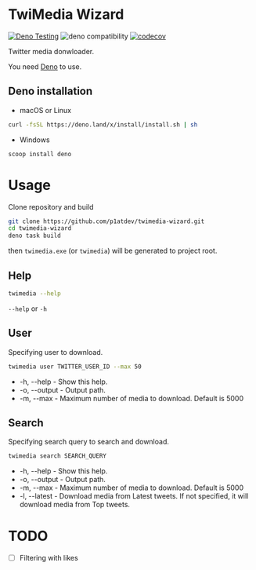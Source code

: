 # TwiMedia Wizard

[![Deno Testing](https://github.com/p1atdev/twimedia-wizard/actions/workflows/testing.yaml/badge.svg)](https://github.com/p1atdev/twimedia-wizard/actions/workflows/testing.yaml)
![deno compatibility](https://shield.deno.dev/deno/^1.29)
[![codecov](https://codecov.io/gh/p1atdev/twimedia-wizard/branch/main/graph/badge.svg?token=o5kZFwUUCM)](https://codecov.io/gh/p1atdev/twimedia-wizard)


Twitter media donwloader.

You need [Deno](https://deno.land/manual@v1.29.1/getting_started/installation) to use.

## Deno installation

- macOS or Linux

```bash
curl -fsSL https://deno.land/x/install/install.sh | sh
```

- Windows
```
scoop install deno
```

# Usage

Clone repository and build

```bash
git clone https://github.com/p1atdev/twimedia-wizard.git
cd twimedia-wizard
deno task build
```

then `twimedia.exe` (or `twimedia`) will be generated to project root.

## Help

```bash
twimedia --help
```
`--help` or `-h`

## User

Specifying user to download.

```bash
twimedia user TWITTER_USER_ID --max 50
```

- -h, --help              - Show this help.
- -o, --output  <path>    - Output path.
- -m, --max     <number>  - Maximum number of media to download. Default is 5000

## Search

Specifying search query to search and download.

```bash
twimedia search SEARCH_QUERY
```

- -h, --help              - Show this help.
- -o, --output  <path>    - Output path.
- -m, --max     <number>  - Maximum number of media to download. Default is 5000
- -l, --latest            - Download media from Latest tweets. If not specified, it will download media from Top tweets.

# TODO

- [ ] Filtering with likes 